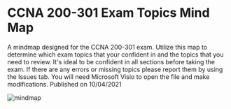 # CCNA 200-301 Exam Topics Mind Map
A mindmap designed for the CCNA 200-301 exam. Utilize this map to determine which exam topics that your confident in and the topics that you need to review. It's ideal to be confident in all sections before taking the exam. If there are any errors or missing topics please report them by using the Issues tab. You will need Microsoft Visio to open the file and make modifications. Published on 10/04/2021

![mindmap](https://user-images.githubusercontent.com/10291698/135866447-67ea4303-f30e-4669-93c4-bf0846fd65a9.png)
